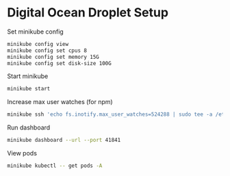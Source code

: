 # Digital Ocean Droplet Setup

Set minikube config

```sh
minikube config view
minikube config set cpus 8
minikube config set memory 15G
minikube config set disk-size 100G
```

Start minikube

```sh
minikube start
```

Increase max user watches (for npm)

```sh
minikube ssh 'echo fs.inotify.max_user_watches=524288 | sudo tee -a /etc/sysctl.conf && sudo sysctl -p'
```

Run dashboard

```sh
minikube dashboard --url --port 41841
```

View pods

```sh
minikube kubectl -- get pods -A
```
